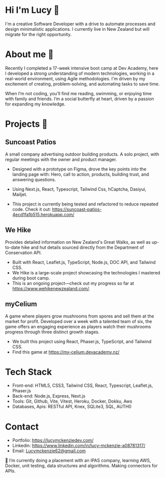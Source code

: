 # Hi I'm Lucy 👋
I'm a creative Software Developer with a drive to automate processes and design minimalistic applications. I currently live in New Zealand but will migrate for the right opportunity. 

# About me 🌱
Recently I completed a 17-week intensive boot camp at Dev Academy, here I developed a strong understanding of modern technologies, working in a real-world environment, using Agile methodologies. I'm driven by my excitement of creating, problem-solving, and automating tasks to save time.

When I’m not coding, you’ll find me reading, swimming, or enjoying time with family and friends. I’m a social butterfly at heart, driven by a passion for expanding my knowledge.

# Projects 🔭
## Suncoast Patios
A small company advertising outdoor building products. A solo project, with regular meetings with the owner and product manager.

- Designed with a prototype on Figma, drove the key points into the landing page with: Hero, call to action, products, building trust, and answering questions.
- Using Next.js, React, Typescript, Tailwind Css, hCaptcha, Dasiyui, Mailjet.

- This project is currently being tested and refactored to reduce repeated code. Check it out: https://suncoast-patios-4ecd1fa1b515.herokuapp.com/
  
## We Hike
Provides detailed information on New Zealand's Great Walks, as well as up-to-date hike and hut details sourced directly from the Department of Conservation API. 

- Built with React, Leaflet.js, TypeScript, Node.js, DOC API, and Tailwind CSS. 
- We Hike is a large-scale project showcasing the technologies I mastered during boot camp.
- This is an ongoing project—check out my progress so far at https://www.wehikenewzealand.com/.

## myCelium 
A game where players grow mushrooms from spores and sell them at the market for profit. Developed over a week with a talented team of six, the game offers an engaging experience as players watch their mushrooms progress through three distinct growth stages. 

- We built this project using React, Phaser.js, TypeScript, and Tailwind CSS.
- Find this game at https://my-celium.devacademy.nz/

# Tech Stack
- Front-end: HTML5, CSS3, Tailwind CSS, React, Typescript, Leaflet.js, Phaser.js
- Back-end: Node.js, Express, Next.js
- Tools: Git, Github, Vite, Vitest, Heroku, Docker, Dokku, Aws
- Databases, Apis: RESTful API, Knex, SQLite3, SQL, AUTH0

# Contact 
- Portfolio: https://lucymckenziedev.com/
- Linkedin: https://www.linkedin.com/in/lucy-mckenzie-a08781317/
- Email: Lucymckenzie62@gmail.com

🌱 I’m currently doing a placement with an IPAS company, learning AWS, Docker, unit testing, data structures and algorithms. Making connectors for APIs.


